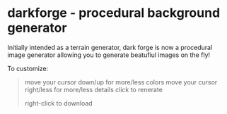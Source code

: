 # darkforge - procedural background generator

Initially intended as a terrain generator, dark forge is now a procedural image generator allowing you to generate beatufiul images on the fly!

To customize:
> move your cursor down/up for more/less colors
> move your cursor right/less for more/less details
> click to renerate
>
> right-click to download